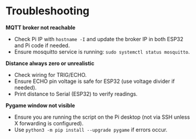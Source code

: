 # Troubleshooting

**MQTT broker not reachable**
- Check Pi IP with `hostname -I` and update the broker IP in both ESP32 and Pi code if needed.
- Ensure mosquitto service is running: `sudo systemctl status mosquitto`.

**Distance always zero or unrealistic**
- Check wiring for TRIG/ECHO.
- Ensure ECHO pin voltage is safe for ESP32 (use voltage divider if needed).
- Print distance to Serial (ESP32) to verify readings.

**Pygame window not visible**
- Ensure you are running the script on the Pi desktop (not via SSH unless X forwarding is configured).
- Use `python3 -m pip install --upgrade pygame` if errors occur.
